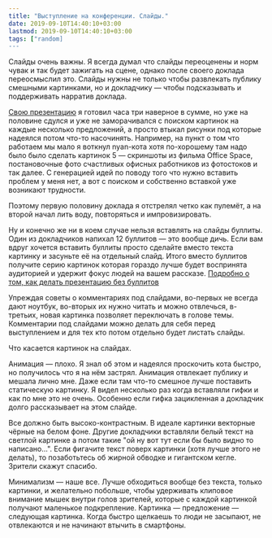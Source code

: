 ```yaml
---
title: "Выступление на конференции. Слайды."
date: 2019-09-10T14:40:10+03:00
lastmod: 2019-09-10T14:40:10+03:00
tags: ["random]
---
```


Слайды очень важны. Я всегда думал что слайды переоценены и норм чувак и так будет зажигать на сцене, однако после своего доклада переосмыслил это. Слайды нужны не только чтобы развлекать публику смешными картинками, но и докладчику — чтобы подсказывать и поддерживать нарратив доклада.

[Свою презентацию](https://docs.google.com/presentation/d/1oXFd3zZ-RA_oHz7qZDHJ3gkGwLGvrhNpKtl1xAi6cjQ/edit#slide=id.p1) я готовил часа три наверное в сумме, но уже на половине сдулся и уже не заморачивался с поиском картинок на каждые несколько предложений, а просто втыкал рисунки под которые надеялся потом что-то насочинять. Например, на пункт о том что работаем мы мало я воткнул nyan-кота хотя по-хорошему там надо было было сделать картинок 5 — скриншоты из фильма Office Space, постановочные фото счастливых офисных работников из фотостоков и так далее. С генерацией идей по поводу того что нужно вставить проблем у меня нет, а вот с поиском и собственно вставкой уже возникают трудности.

Поэтому первую половину доклада я отстрелял четко как пулемёт, а на второй начал лить воду, повторяться и импровизировать.

Ну и конечно же ни в коем случае нельзя вставлять на слайды буллиты. Один из докладчиков напихал 12 буллитов — это вообще дичь. Если вам вдруг хочется вставить буллиты просто сделайте вместо текста картинку и засуньте её на отдельный слайд. Итого вместо буллитов получите серию картинок которая гораздо лучше будет воспринята аудиторией и удержит фокус людей на вашем рассказе. [Подробно о том, как делать презентацию без буллитов](https://www.slideshare.net/LookAtMySlides/dodging-bullets-50749941)

Упреждая советы о комментариях под слайдами, во-первых не всегда дают ноутбук, во-вторых их нужно читать и можно отвлечься, в-третьих, новая картинка позволяет переключать в голове темы. Комментарии под слайдами можно делать для себя перед выступлением и для тех кто потом отдельно будет листать слайды.

Что касается картинок на слайдах. 

Анимация — плохо. Я знал об этом и надеялся проскочить кота быстро, но получилось что я на нём застрял. Анимация отвлекает публику и мешала лично мне. Даже если там что-то смешное лучше поставить статическую картинку. Я видел несколько раз когда вставляли гифки и как по мне это не очень. Особенно если гифка зацикленная а докладчик долго рассказывает на этом слайде.

Все должно быть высоко-контрастным. В идеале картинки векторные чёрные на белом фоне. Другие докладчики вставляли белый текст на светлой картинке а потом такие "ой ну вот тут если бы было видно то написано...". Если фигачите текст поверх картинки (хотя лучше этого не делать), то позаботьтесь об жирной обводке и гигантском кегле. Зрители скажут спасибо.

Минимализм — наше все. Лучше обходиться вообще без текста, только картинки, и желательно побольше, чтобы удерживать клиповое внимание мышек внутри голов зрителей, которые с каждой картинкой получают маленькое подкрепление. Картинка — предложение — следующая картинка. Когда быстро щелкаешь то люди не засыпают, не отвлекаются и не начинают втычить в смартфоны.
